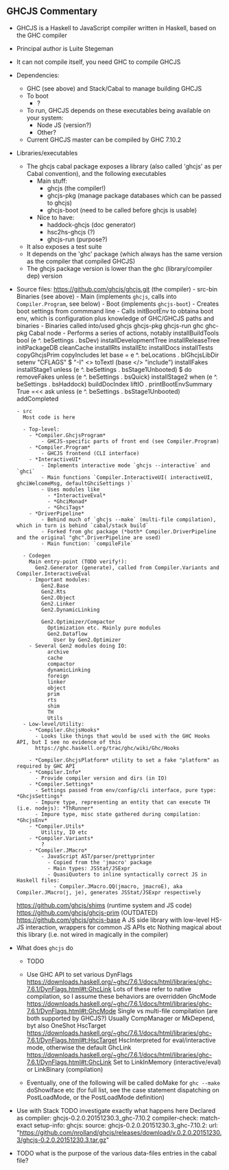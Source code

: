 
## GHCJS Commentary

- GHCJS is a Haskell to JavaScript compiler written in Haskell, based on the GHC compiler
- Principal author is Luite Stegeman
- It can not compile itself, you need GHC to compile GHCJS

- Dependencies:
  - GHC (see above) and Stack/Cabal to manage building GHCJS
  - To boot
    - ?
  - To run, GHCJS depends on these executables being available on your system:
    - Node JS (version?)
    - Other?
  - Current GHCJS master can be compiled by GHC 7.10.2

- Libraries/executables
  - The ghcjs cabal package exposes a library (also called 'ghcjs' as per Cabal convention), and the following executables
    - Main stuff:
      - ghcjs (the compiler!)
      - ghcjs-pkg (manage package databases which can be passed to ghcjs)
      - ghcjs-boot (need to be called before ghcjs is usable)
    - Nice to have:
      - haddock-ghcjs (doc generator)
      - hsc2hs-ghcjs (?)
      - ghcjs-run (purpose?)
  - It also exposes a test suite
  - It depends on the 'ghc' package (which always has the same version as the compiler that compiled GHCJS)
  - The ghcjs package version is lower than the ghc (library/compiler dep) version

- Source files:
    https://github.com/ghcjs/ghcjs.git (the compiler)
      - src-bin
        Binaries (see above)
          - Main (implements `ghcjs`, calls into `Compiler.Program`, see below)
          - Boot (implements `ghcjs-boot`)
            - Creates boot settings from commmand line
            - Calls initBootEnv to obtaina boot env, which is configuration plus knowledge of GHC/GHCJS paths and binaries
              - Binaries called into/used
                ghcjs
                ghcjs-pkg
                ghcjs-run
                ghc
                ghc-pkg
                Cabal
                node
            - Performs a series of actions, notably
              installBuildTools
              bool (e ^. beSettings . bsDev) installDevelopmentTree installReleaseTree
              initPackageDB
              cleanCache
              installRts
              installEtc
              installDocs
              installTests
              copyGhcjsPrim
              copyIncludes
              let base = e ^. beLocations . blGhcjsLibDir
              setenv "CFLAGS" $ "-I" <> toTextI (base </> "include")
              installFakes
              installStage1
              unless (e ^. beSettings . bsStage1Unbooted) $ do
                removeFakes
                unless (e ^. beSettings . bsQuick) installStage2
              when (e ^. beSettings . bsHaddock) buildDocIndex
              liftIO . printBootEnvSummary True =<< ask
              unless (e ^. beSettings . bsStage1Unbooted) addCompleted

      - src
        Most code is here

        - Top-level:
          - *Compiler.GhcjsProgram*
              - GHCJS-specific parts of front end (see Compiler.Program)
          - *Compiler.Program*
              - GHCJS frontend (CLI interface)
          - *InteractiveUI*
              - Implements interactive mode `ghcjs --interactive` and `ghci`
              - Main functions `Compiler.InteractiveUI( interactiveUI, ghciWelcomeMsg, defaultGhciSettings )`
              - Uses modules like
                - *InteractiveEval*
                - *GhciMonad*
                - *GhciTags*
          - *DriverPipeline*
              - Behind much of `ghcjs --make` (multi-file compilation), which in turn is behind `cabal/stack build`
              - Forked from ghc package (*both* Compiler.DriverPipeline and the original "ghc".DriverPipeline are used)
              - Main function: `compileFile`

        - Codegen
          Main entry-point (TODO verify!):
            Gen2.Generator (generate), called from Compiler.Variants and Compiler.InteractiveEval
          - Important modules:
              Gen2.Base
              Gen2.Rts
              Gen2.Object
              Gen2.Linker
              Gen2.DynamicLinking

              Gen2.Optimizer/Compactor
                Optimization etc. Mainly pure modules
                Gen2.Dataflow
                  User by Gen2.Optimizer
          - Several Gen2 modules doing IO:
                archive
                cache
                compactor
                dynamicLinking
                foreign
                linker
                object
                prim
                rts
                shim
                TH
                Utils
        - Low-level/Utility:
          - *Compiler.GhcjsHooks*
            - Looks like things that would be used with the GHC Hooks API, but I see no evidence of this
            https://ghc.haskell.org/trac/ghc/wiki/Ghc/Hooks

          - *Compiler.GhcjsPlatform* utility to set a fake "platform" as required by GHC API
          - *Compiler.Info*
            - Provide compiler version and dirs (in IO)
          - *Compiler.Settings*
            - Settings passed from env/config/cli interface, pure type: *GhcjsSettings*
            - Impure type, representing an entity that can execute TH (i.e. nodejs): *ThRunner*
            - Impure type, misc state gathered during compilation: *GhcjsEnv*
          - *Compiler.Utils*
              Utility, IO etc
          - *Compiler.Variants*
              ?
          - *Compiler.JMacro*
              - JavaScript AST/parser/prettyprinter
                - Copied from the 'jmacro' package
                - Main types: JSStat/JSExpr
                - QuasiQuoters to inline syntactically correct JS in Haskell files:
                  - Compiler.JMacro.QQ(jmacro, jmacroE), aka Compiler.JMacro(j, je), generates JSStat/JSExpr respectively

    https://github.com/ghcjs/shims (runtime system and JS code)
    https://github.com/ghcjs/ghcjs-prim (OUTDATED)
    https://github.com/ghcjs/ghcjs-base
      A JS side library with low-level HS-JS interaction, wrappers for common JS APIs etc
      Nothing magical about this library (i.e. not wired in magically in the compiler)

- What does `ghcjs` do
  - TODO
  - Use GHC API to set various DynFlags
    https://downloads.haskell.org/~ghc/7.6.1/docs/html/libraries/ghc-7.6.1/DynFlags.html#t:GhcLink
    Lots of these refer to native compilation, so I assume these behaviors are overridden
    GhcMode
      https://downloads.haskell.org/~ghc/7.6.1/docs/html/libraries/ghc-7.6.1/DynFlags.html#t:GhcMode
      Single vs multi-file compilation (are both supported by GHCJS?)
      Usually CompManager or MkDepend, byt also OneShot
    HscTarget
      https://downloads.haskell.org/~ghc/7.6.1/docs/html/libraries/ghc-7.6.1/DynFlags.html#t:HscTarget
      HscInterpreted for eval/interactive mode, otherwise the default
    GhcLink
      https://downloads.haskell.org/~ghc/7.6.1/docs/html/libraries/ghc-7.6.1/DynFlags.html#t:GhcLink
      Set to LinkInMemory (interactive/eval) or LinkBinary (compilation)

  - Eventually, one of the following will be called
    doMake for `ghc --make`
    doShowIface
    etc (for full list, see the case statement dispatching on PostLoadMode, or the PostLoadMode definition)


- Use with Stack
  TODO investigate exactly what happens here
  Declared as
    compiler: ghcjs-0.2.0.20151230.3_ghc-7.10.2
    compiler-check: match-exact
    setup-info:
     ghcjs:
      source:
       ghcjs-0.2.0.20151230.3_ghc-7.10.2:
        url: "https://github.com/nrolland/ghcjs/releases/download/v.0.2.0.20151230.3/ghcjs-0.2.0.20151230.3.tar.gz"

- TODO what is the purpose of the various data-files entries in the cabal file?
